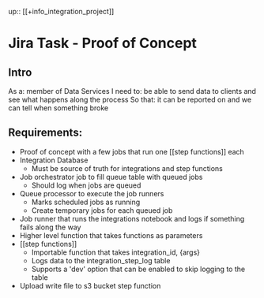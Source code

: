 up:: [[+info_integration_project]]

# Jira Task - Proof of Concept

## Intro

As a: member of Data Services
I need to: be able to send data to clients and see what happens along the process
So that: it can be reported on and we can tell when something broke

## Requirements:

- Proof of concept with a few jobs that run one [[step functions]] each
- Integration Database
	- Must be source of truth for integrations and step functions
- Job orchestrator job to fill queue table with queued jobs
	- Should log when jobs are queued
- Queue processor to execute the job runners
	- Marks scheduled jobs as running
	- Create temporary jobs for each queued job
- Job runner that runs the integrations notebook and logs if something fails along the way
- Higher level function that takes functions as parameters
- [[step functions]]
	- Importable function that takes integration_id, {args}
	- Logs data to the integration_step_log table
	- Supports a 'dev' option that can be enabled to skip logging to the table
- Upload write file to s3 bucket step function
